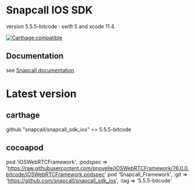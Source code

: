 # Snapcall IOS SDK
version 5.5.5-bitcode : swift 5  and xcode 11.4.

[![Carthage compatible](https://img.shields.io/badge/Carthage-compatible-4BC51D.svg?style=flat)](https://github.com/Carthage/Carthage)
## Documentation
 
see [Snapcall documentation](https://doc.snapcall.io/#ios)

# Latest version

## carthage

github "snapcall/snapcall_sdk_ios" == 5.5.5-bitcode

## cocoapod
pod 'iOSWebRTCFramework', :podspec => 'https://raw.githubusercontent.com/pnoyelle/iOSWebRTCFramework/76.0.0.bitcode/iOSWebRTCFramework.podspec'
pod 'Snapcall_Framework', :git => 'https://github.com/snapcall/snapcall_sdk_ios', :tag => '5.5.5-bitcode'
